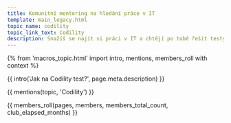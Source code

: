 ```yaml
---
title: Komunitní mentoring na hledání práce v IT
template: main_legacy.html
topic_name: codility
topic_link_text: Codility
description: Snažíš se najít si práci v IT a chtějí po tobě řešit testy na Codility? Hledáš někoho, kdo ti poradí jak na to a pomůže ti s pohovory? Kdo ti ukáže správné postupy a nasměruje tě na kvalitní návody nebo kurzy?
---
```

{% from 'macros_topic.html' import intro, mentions, members_roll with context %}

{{ intro('Jak na Codility test?', page.meta.description) }}

{{ mentions(topic, 'Codility') }}

{{ members_roll(pages, members, members_total_count, club_elapsed_months) }}
